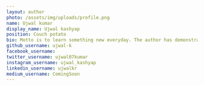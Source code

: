 ```yaml
---
layout: author
photo: /assets/img/uploads/profile.png
name: Ujwal kumar
display_name: Ujwal kashyap
position: Couch potato
bio: Motto is to learn something new everyday. The author has demonstrated experience in mentoring Security Enthusiasts. Author is a Developer and Security enthusiast himself with experience and acknowledgements from various platforms which have rewarded him with Bounties, Thank you letters, Acknowledgements and Hall of fames from Government Of India, RedoxEngine, Nykaa, Volusion, TripAdvisor, Stanford University, SJGweert, Intact World, NetGear, TD Tradewise, OnePlus, Drexel Univeristy, Tidepool and other Multiple Private programs. Author is keen on developing AI based approach for security automation against ever evolving cyber threats. Apart from Web AppSec, Mobile AppSec, Social engineering, API Pentest the author also writes about Cloud Security and AI based recon. 
github_username: ujwal-k
facebook_username: 
twitter_username: ujwal07kumar
instagram_username: ujwal_kashyap
linkedin_username: ujwalkr
medium_username: ComingSoon
---
```


